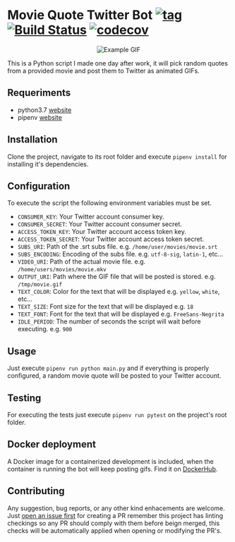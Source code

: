# Movie Quote Twitter Bot [![tag](https://img.shields.io/github/tag/namelivia/movie-quote-twitter-bot.svg)](https://github.com/namelivia/movie-quote-twitter-bot/releases) [![Build Status](https://travis-ci.org/namelivia/movie-quote-twitter-bot.svg?branch=master)](https://travis-ci.org/namelivia/movie-quote-twitter-bot) [![codecov](https://codecov.io/gh/namelivia/movie-quote-twitter-bot/branch/master/graph/badge.svg)](https://codecov.io/gh/namelivia/movie-quote-twitter-bot)


<p align="center">
  <img src="https://user-images.githubusercontent.com/1571416/52222505-f2374700-28a3-11e9-9cd7-7f03e9ca66ff.gif" alt="Example GIF" />
</p>

This is a Python script I made one day after work, it will pick random quotes from a provided movie and post them to Twitter as animated GIFs.

## Requeriments

* python3.7 [website](https://www.python.org/downloads/release/python-375/)
* pipenv [website](https://pypi.org/project/pipenv/) 

## Installation

Clone the project, navigate to its root folder and execute `pipenv install` for installing it's dependencies.

## Configuration

To execute the script the following environment variables must be set.

* `CONSUMER_KEY`: Your Twitter account consumer key.
* `CONSUMER_SECRET`: Your Twitter account consumer secret.
* `ACCESS_TOKEN_KEY`: Your Twitter account access token key.
* `ACCESS_TOKEN_SECRET`: Your Twitter account access token secret.
* `SUBS_URI`: Path of the .srt subs file. e.g. `/home/user/movies/movie.srt`
* `SUBS_ENCODING`: Encoding of the subs file. e.g. `utf-8-sig`, `latin-1`, etc... 
* `VIDEO_URI`: Path of the actual movie file. e.g. `/home/users/movies/movie.mkv`
* `OUTPUT_URI`: Path where the GIF file that will be posted is stored. e.g. `/tmp/movie.gif`
* `TEXT_COLOR`: Color for the text that will be displayed e.g. `yellow`, `white`, etc...
* `TEXT_SIZE`: Font size for the text that will be displayed e.g. `18`
* `TEXT_FONT`: Font for the text that will be displayed e.g. `FreeSans-Negrita`
* `IDLE_PERIOD`: The number of seconds the script will wait before executing. e.g. `900`

## Usage

Just execute `pipenv run python main.py` and if everything is properly configured, a random movie quote will be posted to your Twitter account.

## Testing

For executing the tests just execute `pipenv run pytest` on the project's root folder.

## Docker deployment

A Docker image for a containerized development is included, when the container is running the bot will keep posting gifs. Find it on [DockerHub](https://hub.docker.com/r/namelivia/movie-quote-twitter-bot).

## Contributing
Any suggestion, bug reports, or any other kind enhacements are welcome. Just [open an issue first](https://github.com/namelivia/movie-quote-twitter-bot/issues/new) for creating a PR remember this project has linting checkings so any PR should comply with them before beign merged, this checks will be automatically applied when opening or modifying the PR's.
